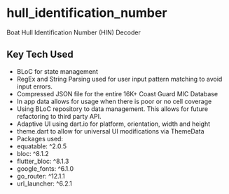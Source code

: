 # hull_identification_number

Boat Hull Identification Number (HIN) Decoder 

## Key Tech Used
- BLoC for state management
- RegEx and String Parsing used for user input pattern matching to avoid input errors.
- Compressed JSON file for the entire 16K+ Coast Guard MIC Database
- In app data allows for usage when there is poor or no cell coverage
- Using BLoC repository to data management. This allows for future refactoring to third party API.
- Adaptive UI using dart.io for platform, orientation, width and height 
- theme.dart to allow for universal UI modifications via ThemeData
-   Packages used:
  - equatable: ^2.0.5 
  - bloc: ^8.1.2 
  - flutter_bloc: ^8.1.3 
  - google_fonts: ^6.1.0 
  - go_router: ^12.1.1 
  - url_launcher: ^6.2.1


